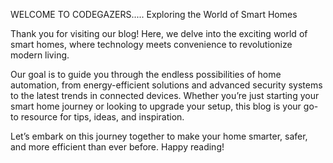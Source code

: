 WELCOME TO CODEGAZERS.....
Exploring the World of Smart Homes

Thank you for visiting our blog! Here, we delve into the exciting world of smart homes, where technology meets convenience to revolutionize modern living.

Our goal is to guide you through the endless possibilities of home automation, from energy-efficient solutions and advanced security systems to the latest trends in connected devices. Whether you’re just starting your smart home journey or looking to upgrade your setup, this blog is your go-to resource for tips, ideas, and inspiration.

Let’s embark on this journey together to make your home smarter, safer, and more efficient than ever before. Happy reading!
